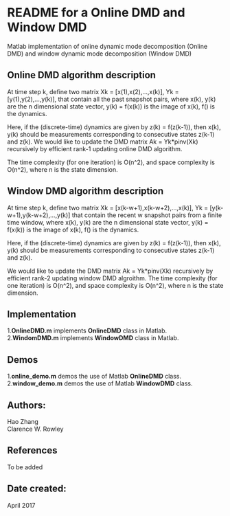 # README for a Online DMD and Window DMD
Matlab implementation of online dynamic mode decomposition (Online DMD) and window dynamic mode decomposition (Window DMD)

## Online DMD algorithm description
At time step k, define two matrix Xk = [x(1),x(2),...,x(k)], Yk = [y(1),y(2),...,y(k)],
that contain all the past snapshot pairs, where x(k), y(k) are the n dimensional state vector, y(k) = f(x(k)) is the image of x(k), f() is the dynamics. 

Here, if the (discrete-time) dynamics are given by z(k) = f(z(k-1)), then x(k), y(k) should be measurements corresponding to consecutive states z(k-1) and z(k). 
We would like to update the DMD matrix Ak = Yk*pinv(Xk) recursively by efficient rank-1 updating online DMD algorithm. 

The time complexity (for one iteration) is O(n^2), and space complexity is 
O(n^2), where n is the state dimension.

## Window DMD algorithm description
At time step k, define two matrix Xk = [x(k-w+1),x(k-w+2),...,x(k)], Yk = [y(k-w+1),y(k-w+2),...,y(k)] that contain the recent w snapshot pairs from a finite time window, where x(k), y(k) are the n dimensional state vector, y(k) = f(x(k)) is the image of x(k), f() is the dynamics. 

Here, if the (discrete-time) dynamics are given by z(k) = f(z(k-1)), then x(k), y(k)
should be measurements corresponding to consecutive states z(k-1) and z(k). 

We would like to update the DMD matrix Ak = Yk*pinv(Xk) recursively 
by efficient rank-2 updating window DMD algroithm.
The time complexity (for one iteration) is O(n^2), and space complexity is 
O(n^2), where n is the state dimension.

## Implementation
1.**OnlineDMD.m** implements **OnlineDMD** class in Matlab.  
2.**WindomDMD.m** implements **WindowDMD** class in Matlab. 

## Demos
1.**online_demo.m** demos the use of Matlab **OnlineDMD** class.  
2.**window_demo.m** demos the use of Matlab **WindowDMD** class.  

## Authors:
Hao Zhang  
Clarence W. Rowley

## References
To be added

## Date created:
April 2017

